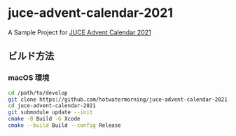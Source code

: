 # juce-advent-calendar-2021

A Sample Project for [JUCE Advent Calendar 2021](https://qiita.com/advent-calendar/2021/juce)

## ビルド方法

### macOS 環境

```sh
cd /path/to/develop
git clone https://github.com/hotwatermorning/juce-advent-calendar-2021.git
cd juce-advent-calendar-2021
git submodule update --init
cmake -B Build -G Xcode
cmake --build Build --config Release
```
